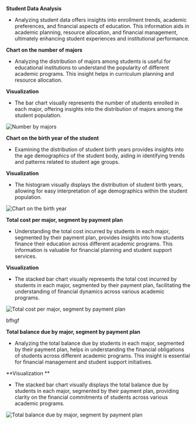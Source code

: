 **Student Data Analysis**

- Analyzing student data offers insights into enrollment trends, academic preferences, and financial aspects of education.
This information aids in academic planning, resource allocation, and financial management, ultimately enhancing student experiences and institutional performance.

**Chart on the number of majors**

- Analyzing the distribution of majors among students is useful for educational institutions to understand the popularity of different academic programs. 
This insight helps in curriculum planning and resource allocation.

**Visualization**

- The bar chart visually represents the number of students enrolled in each major, offering insights into the distribution of majors among the student population.

![Number by majors](https://github.com/Eykg/Data-332_EK/assets/159856425/e7a3dd9c-05fd-4e84-ad99-94999234c963)

**Chart on the birth year of the student**

- Examining the distribution of student birth years provides insights into the age demographics of the student body, aiding in identifying trends and patterns
related to student age groups.

**Visualization**

- The histogram visually displays the distribution of student birth years, allowing for easy interpretation of age demographics within the student population.
  
![Chart on the birth year](https://github.com/Eykg/Data-332_EK/assets/159856425/2910a3d7-572e-4110-b36a-c987e1378e97)

**Total cost per major, segment by payment plan**

- Understanding the total cost incurred by students in each major, segmented by their payment plan, provides insights into how students finance their education
across different academic programs. This information is valuable for financial planning and student support services.

**Visualization**

- The stacked bar chart visually represents the total cost incurred by students in each major, segmented by their payment plan, facilitating the understanding 
of financial dynamics across various academic programs.

![Total cost per major, segment by payment plan](https://github.com/Eykg/Data-332_EK/assets/159856425/6c646939-1e4f-4a05-9536-c020c43c2171)

bfhgf

**Total balance due by major, segment by payment plan**

- Analyzing the total balance due by students in each major, segmented by their payment plan, helps in understanding the financial obligations of students across 
different academic programs. This insight is essential for financial management and student support initiatives.

**Visualization **

- The stacked bar chart visually displays the total balance due by students in each major, segmented by their payment plan, providing clarity on the financial 
commitments of students across various academic programs.

![Total balance due by major, segment by payment plan](https://github.com/Eykg/Data-332_EK/assets/159856425/e0a3f39d-d2ae-40dc-98c0-c6b1013beb23)
